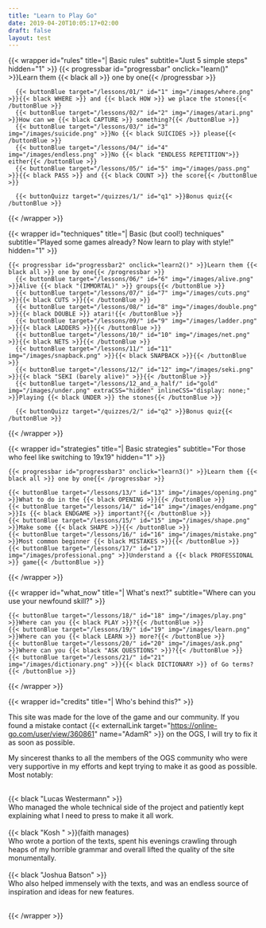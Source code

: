 ```yaml
---
title: "Learn to Play Go"
date: 2019-04-20T10:05:17+02:00
draft: false
layout: test
---
```


<!-- BASIC RULES -->
  {{< wrapper id="rules" title="| Basic rules" subtitle="Just 5 simple steps" hidden="1" >}}
    {{< progressbar id="progressbar" onclick="learn()" >}}Learn them {{< black all >}} one by one{{< /progressbar >}}

      {{< buttonBlue target="/lessons/01/" id="1" img="/images/where.png" >}}{{< black WHERE >}} and {{< black HOW >}} we place the stones{{< /buttonBlue >}}
      {{< buttonBlue target="/lessons/02/" id="2" img="/images/atari.png" >}}How can we {{< black CAPTURE >}} something?{{< /buttonBlue >}}
      {{< buttonBlue target="/lessons/03/" id="3" img="/images/suicide.png" >}}No {{< black SUICIDES >}} please{{< /buttonBlue >}}
      {{< buttonBlue target="/lessons/04/" id="4" img="/images/endless.png" >}}No {{< black "ENDLESS REPETITION">}} either{{< /buttonBlue >}}
      {{< buttonBlue target="/lessons/05/" id="5" img="/images/pass.png" >}}{{< black PASS >}} and {{< black COUNT >}} the score{{< /buttonBlue >}}
	  
	  {{< buttonQuizz target="/quizzes/1/" id="q1" >}}Bonus quiz{{< /buttonBlue >}}
  {{< /wrapper >}}
<!-- END OF BASIC RULES -->


<!-- BASIC TECHNIQUES -->
  {{< wrapper id="techniques" title="| Basic (but cool!) techniques" subtitle="Played some games already? Now learn to play with style!" hidden="1" >}}

    {{< progressbar id="progressbar2" onclick="learn2()" >}}Learn them {{< black all >}} one by one{{< /progressbar >}}    
      {{< buttonBlue target="/lessons/06/" id="6" img="/images/alive.png" >}}Alive {{< black "(IMMORTAL)" >}} groups{{< /buttonBlue >}}
      {{< buttonBlue target="/lessons/07/" id="7" img="/images/cuts.png" >}}{{< black CUTS >}}{{< /buttonBlue >}}
      {{< buttonBlue target="/lessons/08/" id="8" img="/images/double.png" >}}{{< black DOUBLE >}} atari!{{< /buttonBlue >}}
      {{< buttonBlue target="/lessons/09/" id="9" img="/images/ladder.png" >}}{{< black LADDERS >}}{{< /buttonBlue >}}
      {{< buttonBlue target="/lessons/10/" id="10" img="/images/net.png" >}}{{< black NETS >}}{{< /buttonBlue >}}
      {{< buttonBlue target="/lessons/11/" id="11" img="/images/snapback.png" >}}{{< black SNAPBACK >}}{{< /buttonBlue >}}
      {{< buttonBlue target="/lessons/12/" id="12" img="/images/seki.png" >}}{{< black "SEKI (barely alive)" >}}{{< /buttonBlue >}}
      {{< buttonBlue target="/lessons/12_and_a_half/" id="gold" img="/images/under.png" extraCSS="hidden" inlineCSS="display: none;" >}}Playing {{< black UNDER >}} the stones{{< /buttonBlue >}}
	  
	  {{< buttonQuizz target="/quizzes/2/" id="q2" >}}Bonus quiz{{< /buttonBlue >}}
  {{< /wrapper >}}
<!-- END OF BASIC TECHNIQUES -->

<!-- BASIC STRATEGIES -->
  {{< wrapper id="strategies" title="| Basic strategies" subtitle="For those who feel like switching to 19x19" hidden="1" >}}

    {{< progressbar id="progressbar3" onclick="learn3()" >}}Learn them {{< black all >}} one by one{{< /progressbar >}}

    {{< buttonBlue target="/lessons/13/" id="13" img="/images/opening.png" >}}What to do in the {{< black OPENING >}}{{< /buttonBlue >}}
    {{< buttonBlue target="/lessons/14/" id="14" img="/images/endgame.png" >}}Is {{< black ENDGAME >}} important?{{< /buttonBlue >}}
    {{< buttonBlue target="/lessons/15/" id="15" img="/images/shape.png" >}}Make some {{< black SHAPE >}}{{< /buttonBlue >}}
    {{< buttonBlue target="/lessons/16/" id="16" img="/images/mistake.png" >}}Most common beginner {{< black MISTAKES >}}{{< /buttonBlue >}}
    {{< buttonBlue target="/lessons/17/" id="17" img="/images/professional.png" >}}Understand a {{< black PROFESSIONAL >}} game{{< /buttonBlue >}}
      
  {{< /wrapper >}}
<!-- END OF BASIC STRATEGIES -->


<!-- WHAT NOW? -->
  {{< wrapper id="what_now" title="| What's next?" subtitle="Where can you use your newfound skill?" >}}

    {{< buttonBlue target="/lessons/18/" id="18" img="/images/play.png" >}}Where can you {{< black PLAY >}}?{{< /buttonBlue >}}
    {{< buttonBlue target="/lessons/19/" id="19" img="/images/learn.png" >}}Where can you {{< black LEARN >}} more?{{< /buttonBlue >}}
    {{< buttonBlue target="/lessons/20/" id="20" img="/images/ask.png" >}}Where can you {{< black "ASK QUESTIONS" >}}?{{< /buttonBlue >}}
    {{< buttonBlue target="/lessons/21/" id="21" img="/images/dictionary.png" >}}{{< black DICTIONARY >}} of Go terms?{{< /buttonBlue >}}
      
  {{< /wrapper >}}
  
  
<!-- CREDITS -->
  {{< wrapper id="credits" title="| Who's behind this?"  >}}
  
  This site was made for the love of the game and our community. If you found a mistake contact {{< externalLink target="https://online-go.com/user/view/360861" name="AdamR" >}} on the OGS, I will try to fix it as soon as possible.

My sincerest thanks to all the members of the OGS community who were very supportive in my efforts and kept trying to make it as good as possible. Most notably:<br><br> 

{{< black "Lucas Westermann" >}}<br>
Who managed the whole technical side of the project and patiently kept explaining what I need to press to make it all work.
	<br><br>
{{< black "Kosh " >}}(faith manages)<br> 
Who wrote a portion of the texts, spent his evenings crawling through heaps of my horrible grammar and overall lifted the quality of the site monumentally.
	<br><br>
{{< black "Joshua Batson" >}}<br> 
Who also helped immensely with the texts, and was an endless source of inspiration and ideas for new features.
    <br><br>

  {{< /wrapper >}}  
